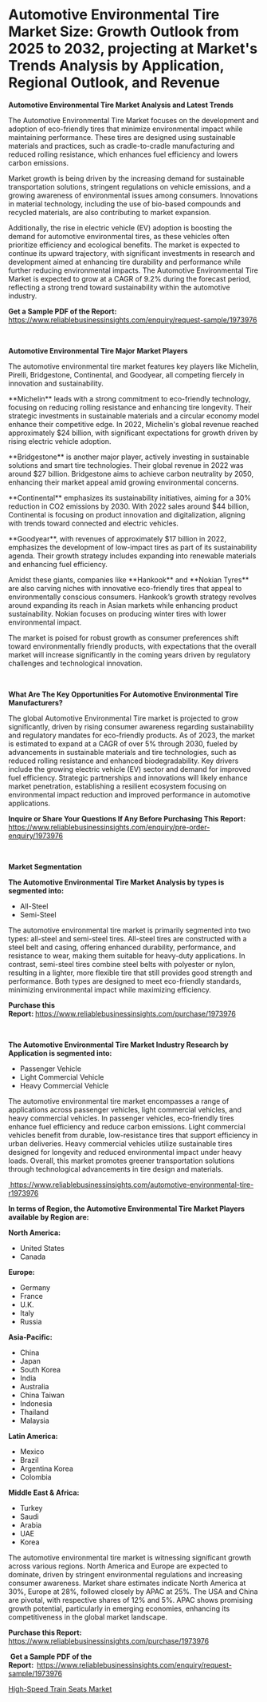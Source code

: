 <p><h1>Automotive Environmental Tire Market Size: Growth Outlook from 2025 to 2032, projecting at Market's Trends Analysis by Application, Regional Outlook, and Revenue</h1></p><p><strong>Automotive Environmental Tire Market Analysis and Latest Trends</strong></p>
<p><p>The Automotive Environmental Tire Market focuses on the development and adoption of eco-friendly tires that minimize environmental impact while maintaining performance. These tires are designed using sustainable materials and practices, such as cradle-to-cradle manufacturing and reduced rolling resistance, which enhances fuel efficiency and lowers carbon emissions. </p><p>Market growth is being driven by the increasing demand for sustainable transportation solutions, stringent regulations on vehicle emissions, and a growing awareness of environmental issues among consumers. Innovations in material technology, including the use of bio-based compounds and recycled materials, are also contributing to market expansion. </p><p>Additionally, the rise in electric vehicle (EV) adoption is boosting the demand for automotive environmental tires, as these vehicles often prioritize efficiency and ecological benefits. The market is expected to continue its upward trajectory, with significant investments in research and development aimed at enhancing tire durability and performance while further reducing environmental impacts. The Automotive Environmental Tire Market is expected to grow at a CAGR of 9.2% during the forecast period, reflecting a strong trend toward sustainability within the automotive industry.</p></p>
<p><strong>Get a Sample PDF of the Report:&nbsp;</strong> <a href="https://www.reliablebusinessinsights.com/enquiry/request-sample/1973976?utm_campaign=3109&utm_medium=2&utm_source=Github&utm_content=ia&utm_term=31032025&utm_id=automotive-environmental-tire">https://www.reliablebusinessinsights.com/enquiry/request-sample/1973976</a></p>
<p>&nbsp;</p>
<p><strong>Automotive Environmental Tire Major Market Players</strong></p>
<p><p>The automotive environmental tire market features key players like Michelin, Pirelli, Bridgestone, Continental, and Goodyear, all competing fiercely in innovation and sustainability. </p><p>**Michelin** leads with a strong commitment to eco-friendly technology, focusing on reducing rolling resistance and enhancing tire longevity. Their strategic investments in sustainable materials and a circular economy model enhance their competitive edge. In 2022, Michelin's global revenue reached approximately $24 billion, with significant expectations for growth driven by rising electric vehicle adoption.</p><p>**Bridgestone** is another major player, actively investing in sustainable solutions and smart tire technologies. Their global revenue in 2022 was around $27 billion. Bridgestone aims to achieve carbon neutrality by 2050, enhancing their market appeal amid growing environmental concerns.</p><p>**Continental** emphasizes its sustainability initiatives, aiming for a 30% reduction in CO2 emissions by 2030. With 2022 sales around $44 billion, Continental is focusing on product innovation and digitalization, aligning with trends toward connected and electric vehicles.</p><p>**Goodyear**, with revenues of approximately $17 billion in 2022, emphasizes the development of low-impact tires as part of its sustainability agenda. Their growth strategy includes expanding into renewable materials and enhancing fuel efficiency.</p><p>Amidst these giants, companies like **Hankook** and **Nokian Tyres** are also carving niches with innovative eco-friendly tires that appeal to environmentally conscious consumers. Hankook’s growth strategy revolves around expanding its reach in Asian markets while enhancing product sustainability. Nokian focuses on producing winter tires with lower environmental impact.</p><p>The market is poised for robust growth as consumer preferences shift toward environmentally friendly products, with expectations that the overall market will increase significantly in the coming years driven by regulatory challenges and technological innovation.</p></p>
<p>&nbsp;</p>
<p><strong>What Are The Key Opportunities For Automotive Environmental Tire Manufacturers?</strong></p>
<p><p>The global Automotive Environmental Tire market is projected to grow significantly, driven by rising consumer awareness regarding sustainability and regulatory mandates for eco-friendly products. As of 2023, the market is estimated to expand at a CAGR of over 5% through 2030, fueled by advancements in sustainable materials and tire technologies, such as reduced rolling resistance and enhanced biodegradability. Key drivers include the growing electric vehicle (EV) sector and demand for improved fuel efficiency. Strategic partnerships and innovations will likely enhance market penetration, establishing a resilient ecosystem focusing on environmental impact reduction and improved performance in automotive applications.</p></p>
<p><strong>Inquire or Share Your Questions If Any Before Purchasing This Report:</strong> <a href="https://www.reliablebusinessinsights.com/enquiry/pre-order-enquiry/1973976?utm_campaign=3109&utm_medium=2&utm_source=Github&utm_content=ia&utm_term=31032025&utm_id=automotive-environmental-tire">https://www.reliablebusinessinsights.com/enquiry/pre-order-enquiry/1973976</a></p>
<p>&nbsp;</p>
<p><strong>Market Segmentation</strong></p>
<p><strong>The Automotive Environmental Tire Market Analysis by types is segmented into:</strong></p>
<p><ul><li>All-Steel</li><li>Semi-Steel</li></ul></p>
<p><p>The automotive environmental tire market is primarily segmented into two types: all-steel and semi-steel tires. All-steel tires are constructed with a steel belt and casing, offering enhanced durability, performance, and resistance to wear, making them suitable for heavy-duty applications. In contrast, semi-steel tires combine steel belts with polyester or nylon, resulting in a lighter, more flexible tire that still provides good strength and performance. Both types are designed to meet eco-friendly standards, minimizing environmental impact while maximizing efficiency.</p></p>
<p><strong>Purchase this Report:&nbsp;</strong><a href="https://www.reliablebusinessinsights.com/purchase/1973976?utm_campaign=3109&utm_medium=2&utm_source=Github&utm_content=ia&utm_term=31032025&utm_id=automotive-environmental-tire">https://www.reliablebusinessinsights.com/purchase/1973976</a></p>
<p>&nbsp;</p>
<p><strong>The Automotive Environmental Tire Market Industry Research by Application is segmented into:</strong></p>
<p><ul><li>Passenger Vehicle</li><li>Light Commercial Vehicle</li><li>Heavy Commercial Vehicle</li></ul></p>
<p><p>The automotive environmental tire market encompasses a range of applications across passenger vehicles, light commercial vehicles, and heavy commercial vehicles. In passenger vehicles, eco-friendly tires enhance fuel efficiency and reduce carbon emissions. Light commercial vehicles benefit from durable, low-resistance tires that support efficiency in urban deliveries. Heavy commercial vehicles utilize sustainable tires designed for longevity and reduced environmental impact under heavy loads. Overall, this market promotes greener transportation solutions through technological advancements in tire design and materials.</p></p>
<p><a href="https://www.reliablebusinessinsights.com/automotive-environmental-tire-r1973976?utm_campaign=3109&utm_medium=2&utm_source=Github&utm_content=ia&utm_term=31032025&utm_id=automotive-environmental-tire">&nbsp;https://www.reliablebusinessinsights.com/automotive-environmental-tire-r1973976</a></p>
<p><strong>In terms of Region, the Automotive Environmental Tire Market Players available by Region are:</strong></p>
<p>
    <p> <strong> North America: </strong>
        <ul>
            <li>United States</li>
            <li>Canada</li>
        </ul>
        </p> 
    <p> <strong> Europe: </strong>
        <ul>
            <li>Germany</li>
            <li>France</li>
            <li>U.K.</li>
            <li>Italy</li>
            <li>Russia</li>
        </ul>
        </p> 
    <p> <strong> Asia-Pacific: </strong>
        <ul>
            <li>China</li>
            <li>Japan</li>
            <li>South Korea</li>
            <li>India</li>
            <li>Australia</li>
            <li>China Taiwan</li>
            <li>Indonesia</li>
            <li>Thailand</li>
            <li>Malaysia</li>
        </ul>
        </p> 
    <p> <strong> Latin America: </strong>
        <ul>
            <li>Mexico</li>
            <li>Brazil</li>
            <li>Argentina Korea</li>
            <li>Colombia</li>
        </ul>
        </p> 
    <p> <strong> Middle East & Africa: </strong>
        <ul>
            <li>Turkey</li>
            <li>Saudi</li>
            <li>Arabia</li>
            <li>UAE</li>
            <li>Korea</li>
        </ul>
    </p>
    </p>
<p><p>The automotive environmental tire market is witnessing significant growth across various regions. North America and Europe are expected to dominate, driven by stringent environmental regulations and increasing consumer awareness. Market share estimates indicate North America at 30%, Europe at 28%, followed closely by APAC at 25%. The USA and China are pivotal, with respective shares of 12% and 5%. APAC shows promising growth potential, particularly in emerging economies, enhancing its competitiveness in the global market landscape.</p></p>
<p><strong>Purchase this Report: </strong><a href="https://www.reliablebusinessinsights.com/purchase/1973976?utm_campaign=3109&utm_medium=2&utm_source=Github&utm_content=ia&utm_term=31032025&utm_id=automotive-environmental-tire">https://www.reliablebusinessinsights.com/purchase/1973976</a></p>
<p>&nbsp;<strong>Get a Sample PDF of the Report:&nbsp;&nbsp;</strong><a href="https://www.reliablebusinessinsights.com/enquiry/request-sample/1973976?utm_campaign=3109&utm_medium=2&utm_source=Github&utm_content=ia&utm_term=31032025&utm_id=automotive-environmental-tire">https://www.reliablebusinessinsights.com/enquiry/request-sample/1973976</a></p>
<p><strong></strong></p>
<p><p><a href="https://github.com/boysabotzoc/Market-Research-Report-List-1/blob/main/high-speed-train-seats-market.md?utm_campaign=3109&utm_medium=2&utm_source=Github&utm_content=ia&utm_term=31032025&utm_id=automotive-environmental-tire">High-Speed Train Seats Market</a></p></p>